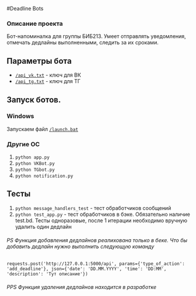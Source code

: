#Deadline Bots
 
### Описание проекта
Бот-напоминалка для группы БИБ213. Умеет отправлять уведомления, отмечать дедлайны выполненными, следить за их сроками.
## Параметры бота
- [`/api_vk.txt`]() - ключ для ВК
- [`/api_tg.txt`]() - ключ для ТГ
## Запуск ботов.
### Windows
Запускаем файл [`/launch.bat`]()
### Другие ОС
1. `python app.py`
2. `python VKBot.py`
3. `python TGbot.py`
4. `python notification.py`
## Тесты
1. `python message_handlers_test` - тест обработчиков сообщений
2. `python test_app.py` - тест обработчиков в бэке. Обязательно наличие test.bd. Тесты одноразовые, после 1 итерации необходимо вручную удалить один дедлайн
###### PS Функция добавления дедлайнов реалихована только в беке. Что бы добавить дедлайн нужно выполнить следующую команду 
`requests.post('http://127.0.0.1:5000/api', params={'type_of_action': 'add_deadline'}, json={'date': 'DD.MM.YYYY', 'time': 'DD:MM', 'description': 'Тут описание'})`
###### PPS Функция удаления дедлайнов находится в разработке
